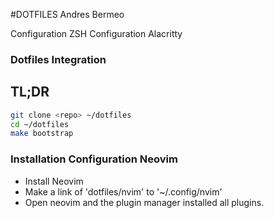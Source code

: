 #DOTFILES Andres Bermeo

Configuration ZSH
Configuration Alacritty


### Dotfiles Integration

## TL;DR

```bash
git clone <repo> ~/dotfiles
cd ~/dotfiles
make bootstrap
```


### Installation Configuration Neovim

- Install Neovim
- Make a link of 'dotfiles/nvim' to '~/.config/nvim'
- Open neovim and the plugin manager installed all plugins.





